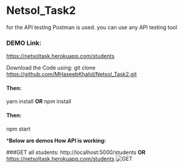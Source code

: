 # Netsol_Task2

for the API testing Postman is used.
you can use any API testing tool

 ### DEMO Link:
https://netsoltask.herokuapp.com/students


Download the Code using:
git clone https://github.com/MHaseebKhalid/Netsol_Task2.git


#### Then:
yarn install
**OR**
npm install

#### Then:
npm start


***Below are demos How API is working:**


###GET all students:
http://localhost:5000/students
**OR**
https://netsoltask.herokuapp.com/students
![GET](https://user-images.githubusercontent.com/38959887/128004631-2cf23089-23df-46ed-a3b2-ca6c83b691fd.PNG)





